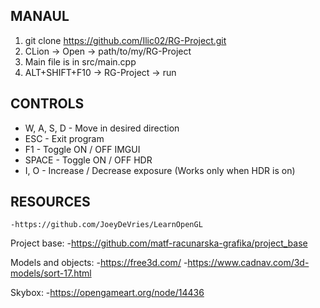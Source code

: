 MANAUL
---------------------------------------------------------------------------
1. git clone https://github.com/Ilic02/RG-Project.git
2. CLion -> Open -> path/to/my/RG-Project
3. Main file is in src/main.cpp
4. ALT+SHIFT+F10 -> RG-Project -> run


CONTROLS
-------------------------------------------------------------------------------
- W, A, S, D - Move in desired direction
- ESC - Exit program
- F1 -  Toggle ON / OFF IMGUI
- SPACE - Toggle ON / OFF HDR
- I, O - Increase / Decrease exposure (Works only when HDR is on)


RESOURCES
-------------------------------------------------------------------------------
    -https://github.com/JoeyDeVries/LearnOpenGL

Project base:
    -https://github.com/matf-racunarska-grafika/project_base

Models and objects:
    -https://free3d.com/
    -https://www.cadnav.com/3d-models/sort-17.html

Skybox:
    -https://opengameart.org/node/14436



